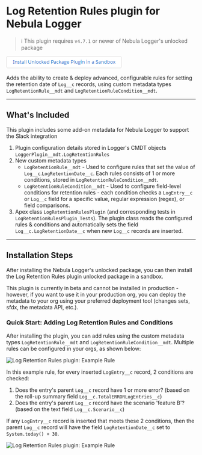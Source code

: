 # Log Retention Rules plugin for Nebula Logger

> :information_source: This plugin requires `v4.7.1` or newer of Nebula Logger's unlocked package

[![Install Unlocked Package Plugin](../.images/btn-install-unlocked-package-plugin-sandbox.png)](https://test.salesforce.com/packaging/installPackage.apexp?p0=04t5Y0000015lgGQAQ)

Adds the ability to create & deploy advanced, configurable rules for setting the retention date of `Log__c` records, using custom metadata types `LogRetentionRule__mdt` and `LogRetentionRuleCondition__mdt`.

---

## What's Included

This plugin includes some add-on metadata for Nebula Logger to support the Slack integration

1. Plugin configuration details stored in Logger's CMDT objects `LoggerPlugin__mdt.LogRetentionRules`
2. New custom metadata types
    - `LogRetentionRule__mdt` - Used to configure rules that set the value of `Log__c`.`LogRetentionDate__c`. Each rules consists of 1 or more conditions, stored in `LogRetentionRuleCondition__mdt`.
    - `LogRetentionRuleCondition__mdt` - Used to configure field-level conditions for retention rules - each condition checks a `LogEntry__c` or `Log__c` field for a specific value, regular expression (regex), or field comparisons.
3. Apex class `LogRetentionRulesPlugin` (and corresponding tests in `LogRetentionRulesPlugin_Tests`). The plugin class reads the configured rules & conditions and automatically sets the field `Log__c.LogRetentionDate__c` when new `Log__c` records are inserted.

---

## Installation Steps

After installing the Nebula Logger's unlocked package, you can then install the Log Retention Rules plugin unlocked package in a sandbox.

This plugin is currently in beta and cannot be installed in production - however, if you want to use it in your production org, you can deploy the metadata to your org using your preferred deployment tool (changes sets, sfdx, the metadata API, etc.).

### Quick Start: Adding Log Retention Rules and Conditions

After installing the plugin, you can add rules using the custom metadata types `LogRetentionRule__mdt` and `LogRetentionRuleCondition__mdt`. Multiple rules can be configured in your orgs, as shown below:

![Log Retention Rules plugin: Example Rule](./content/example-log-retention-rules-list-view.png)

In this example rule, for every inserted `LogEntry__c` record, 2 conditions are checked:

1. Does the entry's parent `Log__c` record have 1 or more error? (based on the roll-up summary field `Log__c.TotalERRORLogEntries__c`)
2. Does the entry's parent `Log__c` record have the scenario 'feature B'? (based on the text field `Log__c.Scenario__c`)

If any `LogEntry__c` record is inserted that meets these 2 conditions, then the parent `Log__c` record will have the field `LogRetentionDate__c` set to `System.today() + 30`.

![Log Retention Rules plugin: Example Rule](./content/example-log-retention-rule-with-conditions.png)
